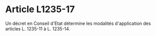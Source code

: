 # Article L1235-17

Un décret en Conseil d'Etat détermine les modalités d'application des articles L. 1235-11 à L. 1235-14.